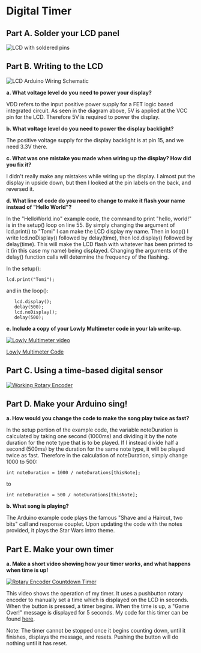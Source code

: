 # Digital Timer

## Part A. Solder your LCD panel

![LCD with soldered pins](https://imgur.com/Hcuumnr.jpg)

## Part B. Writing to the LCD

![LCD Arduino Wiring Schematic](https://imgur.com/nJsVWop.png)
 
**a. What voltage level do you need to power your display?**

 VDD refers to the input positive power supply for a FET logic based integrated circuit. As seen in the diagram above, 5V is applied at the VCC pin for the LCD. Therefore 5V is required to power the display.

**b. What voltage level do you need to power the display backlight?**

 The positive voltage supply for the display backlight is at pin 15, and we need 3.3V there.
   
**c. What was one mistake you made when wiring up the display? How did you fix it?**

 I didn't really make any mistakes while wiring up the display. I almost put the display in upside down, but then I looked at the pin labels on the back, and reversed it.

**d. What line of code do you need to change to make it flash your name instead of "Hello World"?**

 In the "HelloWorld.ino" example code, the command to print "hello, world!" is in the setup() loop on line 55. By simply changing the argument of lcd.print() to "Tomi" I can make the LCD display my name. Then in loop() I write lcd.noDisplay() followed by delay(time), then lcd.display() followed by delay(time). This will make the LCD flash with whatever has been printed to it (in this case my name) being displayed. Changing the arguments of the delay() function calls will determine the frequency of the flashing.
 
 In the setup():
 ```
 lcd.print("Tomi");
 ```
 and in the loop():
 ```
    lcd.display();
    delay(500);
    lcd.noDisplay();
    delay(500);
```
 
**e. Include a copy of your Lowly Multimeter code in your lab write-up.**

[![Lowly Multimeter video](http://img.youtube.com/vi/--P7Cqi50Mo/0.jpg)](https://www.youtube.com/watch?v=--P7Cqi50Mo)

[Lowly Multimeter Code](https://github.com/TomiKalejaiye/IDD-Fa19-Lab2/blob/master/LowlyMultimeter.ino)


## Part C. Using a time-based digital sensor

[![Working Rotary Encoder](http://img.youtube.com/vi/BJTETgxkXLU/0.jpg)](https://www.youtube.com/watch?v=BJTETgxkXLU)

## Part D. Make your Arduino sing!

**a. How would you change the code to make the song play twice as fast?**

In the setup portion of the example code, the variable noteDuration is calculated by taking one second (1000ms) and dividing it by the note duration for the note type that is to be played. If I instead divide half a second (500ms) by the duration for the same note type, it will be played twice as fast. Therefore in the calculation of noteDuration, simply change 1000 to 500:

```
int noteDuration = 1000 / noteDurations[thisNote];
```
to
```
int noteDuration = 500 / noteDurations[thisNote];
```

 
**b. What song is playing?**

The Arduino example code plays the famous "Shave and a Haircut, two bits" call and response couplet. Upon updating the code with the notes provided, it plays the Star Wars intro theme.

## Part E. Make your own timer

**a. Make a short video showing how your timer works, and what happens when time is up!**

[![Rotary Encoder Countdown Timer](http://img.youtube.com/vi/EvXgpOWEWsE/0.jpg)](https://www.youtube.com/watch?v=EvXgpOWEWsE)

This video shows the operation of my timer. It uses a pushbutton rotary encoder to manually set a time which is displayed on the LCD in seconds. When the button is pressed, a timer begins. When the time is up, a "Game Over!" message is displayed for 5 seconds. My code for this timer can be found [here](https://github.com/TomiKalejaiye/IDD-Fa19-Lab2/blob/master/Timer.ino).

Note: The timer cannot be stopped once it begins counting down, until it finishes, displays the message, and resets. Pushing the button will do nothing until it has reset.

